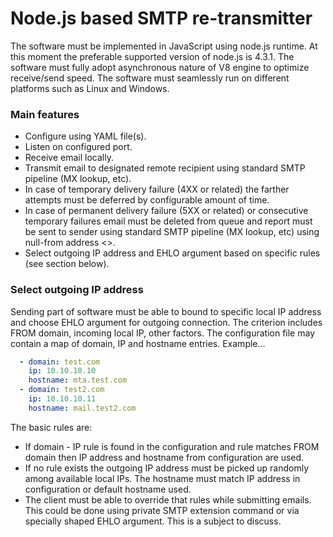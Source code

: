 # Node.js based SMTP re-transmitter
The software must be implemented in JavaScript using node.js runtime. At this moment the preferable supported version of node.js is 4.3.1. The software must fully adopt asynchronous nature of V8 engine to optimize receive/send speed. The software must seamlessly run on different platforms such as Linux and Windows.
### Main features
* Configure using YAML file(s).
* Listen on configured port.
* Receive email locally.
* Transmit email to designated remote recipient using standard SMTP pipeline (MX lookup, etc).
* In case of temporary delivery failure (4XX or related) the farther attempts must be deferred by configurable amount of time.
* In case of permanent delivery failure (5XX or related) or consecutive temporary failures email must be deleted from queue and report must be sent to sender using standard SMTP pipeline (MX lookup, etc) using null-from address <>.
* Select outgoing IP address and EHLO argument based on specific rules (see section below).

### Select outgoing IP address
Sending part of software must be able to bound to specific local IP address and choose EHLO argument for outgoing connection. The criterion includes FROM domain, incoming local IP, other factors. The configuration file may contain a map of domain, IP and hostname entries. Example...
```yaml
  - domain: test.com
    ip: 10.10.10.10
	hostname: mta.test.com
  - domain: test2.com
    ip: 10.10.10.11
	hostname: mail.test2.com
```
 The basic rules are:
* If domain - IP rule is found in the configuration and rule matches FROM domain then IP address and hostname from configuration are used.
* If no rule exists the outgoing IP address must be picked up randomly among available local IPs. The hostname must match IP address in configuration or default hostname used.
* The client must be able to override that rules while submitting emails. This could be done using private SMTP extension command or via specially shaped EHLO argument. This is a subject to discuss.
